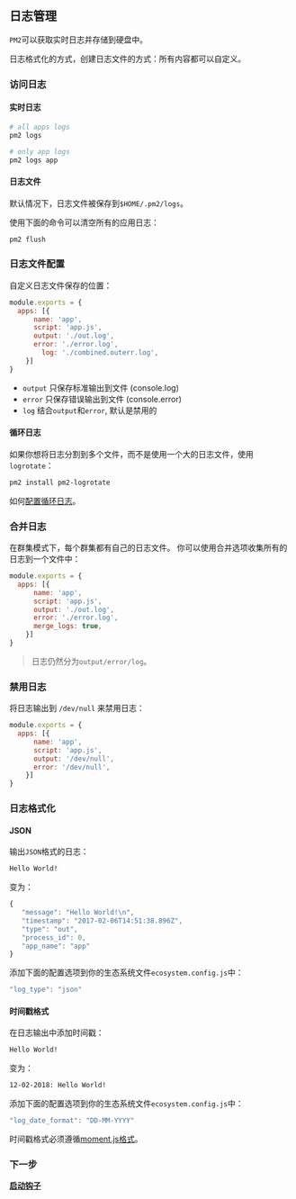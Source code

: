 ## 日志管理

`PM2`可以获取实时日志并存储到硬盘中。

日志格式化的方式，创建日志文件的方式：所有内容都可以自定义。

### 访问日志
#### 实时日志
```bash
# all apps logs
pm2 logs

# only app logs
pm2 logs app
```

#### 日志文件
默认情况下，日志文件被保存到`$HOME/.pm2/logs`。

使用下面的命令可以清空所有的应用日志：
```bash
pm2 flush
```

### 日志文件配置
自定义日志文件保存的位置：
```javascript
module.exports = {
  apps: [{
      name: 'app',
      script: 'app.js',
      output: './out.log',
      error: './error.log',
	    log: './combined.outerr.log',
    }]
}
```

- `output` 只保存标准输出到文件 (console.log)
- `error` 只保存错误输出到文件 (console.error)
- `log` 结合`output`和`error`, 默认是禁用的

#### 循环日志
如果你想将日志分割到多个文件，而不是使用一个大的日志文件，使用`logrotate`：
```bash
pm2 install pm2-logrotate
```

如何[配置循环日志](https://github.com/keymetrics/pm2-logrotate)。

### 合并日志
在群集模式下，每个群集都有自己的日志文件。 你可以使用合并选项收集所有的日志到一个文件中：
```javascript
module.exports = {
  apps: [{
      name: 'app',
      script: 'app.js',
      output: './out.log',
      error: './error.log',
      merge_logs: true,
    }]
}
```

> 日志仍然分为`output/error/log`。

### 禁用日志

将日志输出到 `/dev/null` 来禁用日志：
```javascript
module.exports = {
  apps: [{
      name: 'app',
      script: 'app.js',
      output: '/dev/null',
      error: '/dev/null',
    }]
}
```

### 日志格式化
#### JSON
输出`JSON`格式的日志：
```bash
Hello World!
```
变为：
```javascript
{
   "message": "Hello World!\n",
   "timestamp": "2017-02-06T14:51:38.896Z",
   "type": "out",
   "process_id": 0,
   "app_name": "app"
}
```

添加下面的配置选项到你的生态系统文件`ecosystem.config.js`中：
```javascript
"log_type": "json"
```

#### 时间戳格式
在日志输出中添加时间戳：
```bash
Hello World!
```

变为：
```bash
12-02-2018: Hello World!
```

添加下面的配置选项到你的生态系统文件`ecosystem.config.js`中：
```javascript
"log_date_format": "DD-MM-YYYY"
```

时间戳格式必须遵循[moment.js格式](https://momentjs.com/docs/#/parsing/string-format/)。

### 下一步

**[启动钩子](startup_hook.md)**